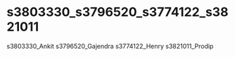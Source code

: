# s3803330_s3796520_s3774122_s3821011
s3803330_Ankit s3796520_Gajendra s3774122_Henry s3821011_Prodip
